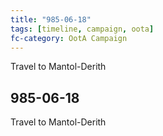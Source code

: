 ```yaml
---
title: "985-06-18"
tags: [timeline, campaign, oota]
fc-category: OotA Campaign
---
```

<span class='ob-timelines'
	data-date='985-06-18-00'
	data-title='Campaign: NAGA Adventures'
	data-class='orange'> Travel to Mantol-Derith </span>
## 985-06-18
Travel to Mantol-Derith

